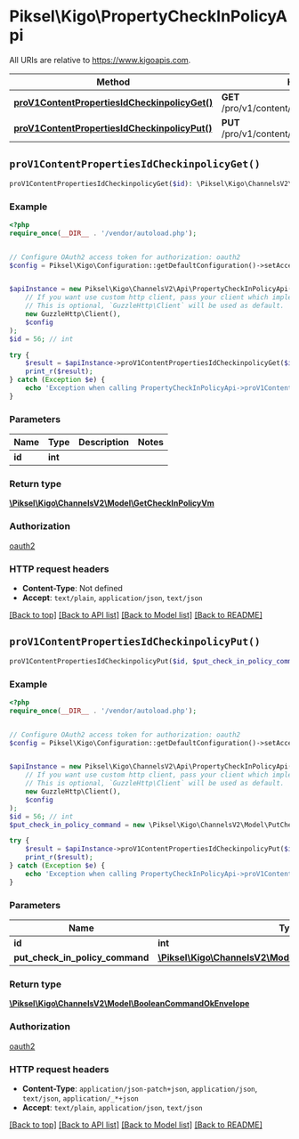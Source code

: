 # Piksel\Kigo\PropertyCheckInPolicyApi

All URIs are relative to https://www.kigoapis.com.

Method | HTTP request | Description
------------- | ------------- | -------------
[**proV1ContentPropertiesIdCheckinpolicyGet()**](PropertyCheckInPolicyApi.md#proV1ContentPropertiesIdCheckinpolicyGet) | **GET** /pro/v1/content/properties/{id}/checkinpolicy | 
[**proV1ContentPropertiesIdCheckinpolicyPut()**](PropertyCheckInPolicyApi.md#proV1ContentPropertiesIdCheckinpolicyPut) | **PUT** /pro/v1/content/properties/{id}/checkinpolicy | 


## `proV1ContentPropertiesIdCheckinpolicyGet()`

```php
proV1ContentPropertiesIdCheckinpolicyGet($id): \Piksel\Kigo\ChannelsV2\Model\GetCheckInPolicyVm
```



### Example

```php
<?php
require_once(__DIR__ . '/vendor/autoload.php');


// Configure OAuth2 access token for authorization: oauth2
$config = Piksel\Kigo\Configuration::getDefaultConfiguration()->setAccessToken('YOUR_ACCESS_TOKEN');


$apiInstance = new Piksel\Kigo\ChannelsV2\Api\PropertyCheckInPolicyApi(
    // If you want use custom http client, pass your client which implements `GuzzleHttp\ClientInterface`.
    // This is optional, `GuzzleHttp\Client` will be used as default.
    new GuzzleHttp\Client(),
    $config
);
$id = 56; // int

try {
    $result = $apiInstance->proV1ContentPropertiesIdCheckinpolicyGet($id);
    print_r($result);
} catch (Exception $e) {
    echo 'Exception when calling PropertyCheckInPolicyApi->proV1ContentPropertiesIdCheckinpolicyGet: ', $e->getMessage(), PHP_EOL;
}
```

### Parameters

Name | Type | Description  | Notes
------------- | ------------- | ------------- | -------------
 **id** | **int**|  |

### Return type

[**\Piksel\Kigo\ChannelsV2\Model\GetCheckInPolicyVm**](../Model/GetCheckInPolicyVm.md)

### Authorization

[oauth2](../../README.md#oauth2)

### HTTP request headers

- **Content-Type**: Not defined
- **Accept**: `text/plain`, `application/json`, `text/json`

[[Back to top]](#) [[Back to API list]](../../README.md#endpoints)
[[Back to Model list]](../../README.md#models)
[[Back to README]](../../README.md)

## `proV1ContentPropertiesIdCheckinpolicyPut()`

```php
proV1ContentPropertiesIdCheckinpolicyPut($id, $put_check_in_policy_command): \Piksel\Kigo\ChannelsV2\Model\BooleanCommandOkEnvelope
```



### Example

```php
<?php
require_once(__DIR__ . '/vendor/autoload.php');


// Configure OAuth2 access token for authorization: oauth2
$config = Piksel\Kigo\Configuration::getDefaultConfiguration()->setAccessToken('YOUR_ACCESS_TOKEN');


$apiInstance = new Piksel\Kigo\ChannelsV2\Api\PropertyCheckInPolicyApi(
    // If you want use custom http client, pass your client which implements `GuzzleHttp\ClientInterface`.
    // This is optional, `GuzzleHttp\Client` will be used as default.
    new GuzzleHttp\Client(),
    $config
);
$id = 56; // int
$put_check_in_policy_command = new \Piksel\Kigo\ChannelsV2\Model\PutCheckInPolicyCommand(); // \Piksel\Kigo\ChannelsV2\Model\PutCheckInPolicyCommand

try {
    $result = $apiInstance->proV1ContentPropertiesIdCheckinpolicyPut($id, $put_check_in_policy_command);
    print_r($result);
} catch (Exception $e) {
    echo 'Exception when calling PropertyCheckInPolicyApi->proV1ContentPropertiesIdCheckinpolicyPut: ', $e->getMessage(), PHP_EOL;
}
```

### Parameters

Name | Type | Description  | Notes
------------- | ------------- | ------------- | -------------
 **id** | **int**|  |
 **put_check_in_policy_command** | [**\Piksel\Kigo\ChannelsV2\Model\PutCheckInPolicyCommand**](../Model/PutCheckInPolicyCommand.md)|  | [optional]

### Return type

[**\Piksel\Kigo\ChannelsV2\Model\BooleanCommandOkEnvelope**](../Model/BooleanCommandOkEnvelope.md)

### Authorization

[oauth2](../../README.md#oauth2)

### HTTP request headers

- **Content-Type**: `application/json-patch+json`, `application/json`, `text/json`, `application/_*+json`
- **Accept**: `text/plain`, `application/json`, `text/json`

[[Back to top]](#) [[Back to API list]](../../README.md#endpoints)
[[Back to Model list]](../../README.md#models)
[[Back to README]](../../README.md)
